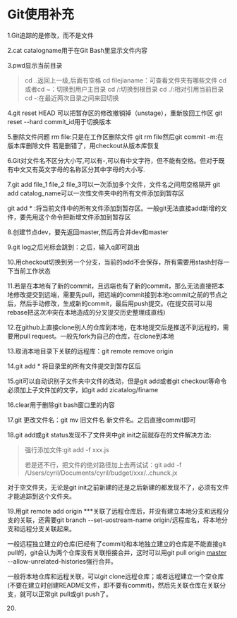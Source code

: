 # Git使用补充

1.Git追踪的是修改，而不是文件

2.cat catalogname用于在Git Bash里显示文件内容

3.pwd显示当前目录

>   cd ..返回上一级,后面有空格 
>   cd filejianame：可查看文件夹有哪些文件
>   cd 或者cd ~：切换到用户主目录
>   cd /:切换到根目录
>   cd ./:相对引用当前目录
>   cd -:在最近两次目录之间来回切换

4.git reset HEAD <file>可以把暂存区的修改撤销掉（unstage），重新放回工作区
   git reset --hard commit_id用于切换版本

5.删除文件问题
	rm file:只是在工作区删除文件
	git rm file然后git commit -m:在版本库删除文件
	若是删错了，用checkout从版本库恢复

6.Git对文件名不区分大小写,可以有-,可以有中文字符，但不能有空格。但对于既有中文又有英文字母的名称区分其中字母的大小写.

7.git add file_1 file_2 file_3可以一次添加多个文件，文件名之间用空格隔开
   git add catalog_name可以一次性文件夹中的所有文件添加到暂存区

   git add * :将当前文件中的所有文件添加到暂存区。一般git无法直接add新增的文件，要先用这个命令把新增文件添加到暂存区

8.创建节点dev，要先返回master,然后再合并dev和master

9.git log之后光标会跳到：之后，输入q即可跳出

10.用checkout切换到另一个分支，当前的add不会保存，所有需要用stash封存一下当前工作状态

11.若是在本地有了新的commit，且远端也有了新的commit，那么无法直接把本地修改提交到远端，需要先pull，把远端的commit接到本地commit之前的节点之后，然后手动修改，生成新的commit，最后用push提交。(在提交前可以用rebase把这次冲突在本地造成的分叉提交历史整理成直线)

12.在github上直接clone别人的仓库到本地，在本地提交后是推送不到远程的，需要用pull request。一般先fork为自己的仓库，在clone到本地

13.取消本地目录下关联的远程库：git remote remove origin

14.git add *  将目录里的所有文件提交到暂存区后

15.git可以自动识别子文件夹中文件的改动，但是git add或者git checkout等命令必须加上子文件加的文字，如git add zicatalog/finame

16.clear用于删除git bash窗口里的内容

17.git 更改文件名：git mv 旧文件名 新文件名。之后直接commit即可

18.git add或git status发现不了文件夹中git init之前就存在的文件解决方法:

>强行添加文件:git add -f xxx.js
>
>若是还不行，把文件的绝对路径加上去再试试：git add -f  /Users/cyril/Documents/cyril/budget/xxx/..chunck.jx

对于空文件夹，无论是git init之前新建的还是之后新建的都发现不了，必须有文件才能追踪到这个文件夹。

19.用git remote add origin ***关联了远程仓库后，并没有建立本地分支和远程分支的关联，还需要git branch --set-uostream-name origin/远程库名，将本地分支和远程分支关联起来。

一般远程独立建立的仓库(已经有了commit)和本地独立建立的仓库是不能直接git pull的，git会认为两个仓库没有关联拒接合并，这时可以用git pull origin [master](https://www.centos.bz/tag/master/) --allow-unrelated-histories强行合并。

一般将本地仓库和远程关联，可以git clone远程仓库；或者远程建立一个空仓库(不要在建立时创建README文件，即不要有commit)，然后先关联仓库在关联分支，就可以正常git pull或git push了。

20.

